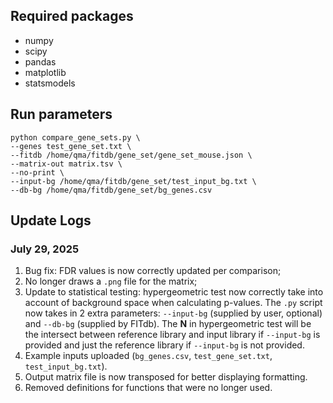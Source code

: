 ## Required packages
- numpy
- scipy
- pandas
- matplotlib
- statsmodels

## Run parameters
```
python compare_gene_sets.py \
--genes test_gene_set.txt \
--fitdb /home/qma/fitdb/gene_set/gene_set_mouse.json \
--matrix-out matrix.tsv \
--no-print \
--input-bg /home/qma/fitdb/gene_set/test_input_bg.txt \
--db-bg /home/qma/fitdb/gene_set/bg_genes.csv
```

## Update Logs
### July 29, 2025
1. Bug fix: FDR values is now correctly updated per comparison;
2. No longer draws a `.png` file for the matrix;
3. Update to statistical testing: hypergeometric test now correctly take into account of background space when calculating p-values. The `.py` script now takes in 2 extra parameters: `--input-bg` (supplied by user, optional) and `--db-bg` (supplied by FITdb). The **N** in hypergeometric test will be the intersect between reference library and input library if `--input-bg` is provided and just the reference library if `--input-bg` is not provided. 
4. Example inputs uploaded (`bg_genes.csv`, `test_gene_set.txt`, `test_input_bg.txt`). 
5. Output matrix file is now transposed for better displaying formatting. 
6. Removed definitions for functions that were no longer used. 